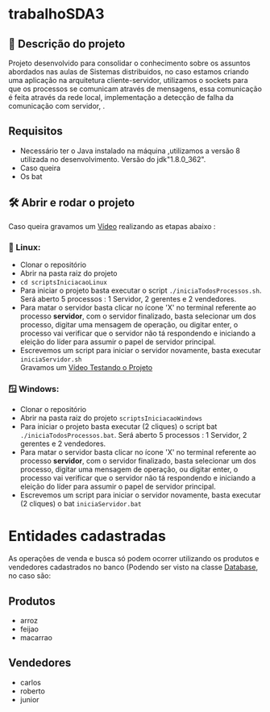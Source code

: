 # trabalhoSDA3

## 📁 Descrição do projeto
Projeto desenvolvido para consolidar o conhecimento sobre os assuntos abordados nas aulas de Sistemas distribuidos, no caso estamos criando uma aplicação na arquitetura cliente-servidor, utilizamos o sockets para que os processos se comunicam através de mensagens, essa comunicação é feita através da rede local, implementação a detecção de falha da comunicação com servidor, . 

## Requisitos
- Necessário ter o Java instalado na máquina ,utilizamos a versão 8 utilizada no desenvolvimento. Versão do jdk"1.8.0_362".
- Caso queira 
- Os bat

## 🛠️ Abrir e rodar o projeto
Caso queira gravamos um [Vídeo](https://drive.google.com/file/d/14DNM64LpQYE9q8KR5HHowkntDMpV7gh0/view) realizando as etapas abaixo :

### 🐧 Linux:
- Clonar o repositório
- Abrir na pasta raiz do projeto
- `cd scriptsIniciacaoLinux`
- Para iniciar o projeto basta executar o script `./iniciaTodosProcessos.sh`. Será aberto 5 processos : 1 Servidor, 2 gerentes e 2 vendedores.
- Para matar o servidor basta clicar no ícone 'X' no terminal referente ao processo **servidor**, com o servidor finalizado, basta selecionar um dos processo, digitar uma mensagem de operação, ou digitar enter, o processo vai verificar que o servidor não tá respondendo e iniciando a eleição do líder para assumir o papel de servidor principal.
- Escrevemos um script para iniciar o servidor novamente, basta executar `iniciaServidor.sh`   
Gravamos um [Vídeo Testando o Projeto](https://drive.google.com/file/d/1QdLnvW0hrELT_wSSOe0t58Mk5pI0XbmP/view)

### 🪟 Windows:
- Clonar o repositório
- Abrir na pasta raiz do projeto `scriptsIniciacaoWindows`
- Para iniciar o projeto basta executar (2 cliques) o script bat `./iniciaTodosProcessos.bat`. Será aberto 5 processos : 1 Servidor, 2 gerentes e 2 vendedores.
-  Para matar o servidor basta clicar no ícone 'X' no terminal referente ao processo **servidor**, com o servidor finalizado, basta selecionar um dos processo, digitar uma mensagem de operação, ou digitar enter, o processo vai verificar que o servidor não tá respondendo e iniciando a eleição do líder para assumir o papel de servidor principal.
- Escrevemos um script para iniciar o servidor novamente, basta executar (2 cliques) o bat `iniciaServidor.bat`   

# Entidades cadastradas 
As operações de venda e busca só podem ocorrer utilizando os produtos e vendedores cadastrados no banco (Podendo ser visto na classe [Database](https://github.com/WillianR381/trabalhoSDA3/blob/main/src/main/java/com/mycompany/trabalhosda3/config/Database.java#L80), no caso são:

## Produtos
- arroz
- feijao
- macarrao

## Vendedores
- carlos
- roberto
- junior
